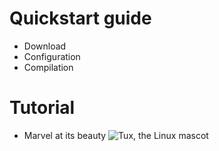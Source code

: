 # Quickstart guide
- Download
- Configuration
- Compilation

# Tutorial
- Marvel at its beauty
    ![Tux, the Linux mascot](/evrardn/Documents/image-attractive-960x540.jpg)
